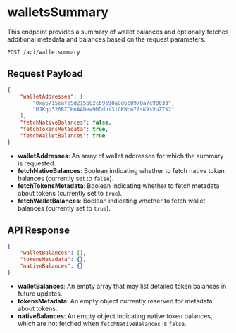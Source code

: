 # walletsSummary

This endpoint provides a summary of wallet balances and optionally fetches additional metadata and balances based on the request parameters.

`POST /api/walletsummary`

## Request Payload
```json
{
    "walletAddresses": [
        "0xa6715eafe5d215b82cb9e90a9d6c8970a7c90033",
        "MJKqp326RZCHnAAbew9MDdui3iCKWco7fsK9sVuZTX2"
    ],
    "fetchNativeBalances": false,
    "fetchTokensMetadata": true,
    "fetchWalletBalances": true
}
```

- **walletAddresses**: An array of wallet addresses for which the summary is requested.
- **fetchNativeBalances**: Boolean indicating whether to fetch native token balances (currently set to `false`).
- **fetchTokensMetadata**: Boolean indicating whether to fetch metadata about tokens (currently set to `true`).
- **fetchWalletBalances**: Boolean indicating whether to fetch wallet balances (currently set to `true`).

## API Response
```json
{
    "walletBalances": [],
    "tokensMetadata": {},
    "nativeBalances": {}
}
```

- **walletBalances**: An empty array that may list detailed token balances in future updates.
- **tokensMetadata**: An empty object currently reserved for metadata about tokens.
- **nativeBalances**: An empty object indicating native token balances, which are not fetched when `fetchNativeBalances` is `false`.